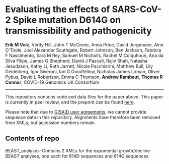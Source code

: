 # Evaluating the effects of SARS-CoV-2 Spike mutation D614G on transmissibility and pathogenicity

**Erik M Volz**, Verity Hill, John T McCrone, Anna Price, David Jorgensen, Aine O'Toole, Joel Alexander Southgate, Robert Johnson, Ben Jackson, Fabricia F Nascimento, Sara M Rey, Samuel M Nicholls, Rachel M Colquhoun, Ana da Silva Filipe, James G Shepherd, David J Pascall, Rajiv Shah, Natasha Jesudason, Kathy Li, Ruth Jarrett, Nicole Pacchiarini, Matthew Bull, Lily Geidelberg, Igor Siveroni, Ian G Goodfellow, Nicholas James Loman, Oliver Pybus, David L Robertson, Emma C Thomson, **Andrew Rambaut**, **Thomas R Connor**, COVID-19 Genomics UK Consortium

---

This repository contains code and data files for the paper above. This paper is currently in peer review, and the preprint can be found [here](https://www.medrxiv.org/content/10.1101/2020.07.31.20166082v2).

Please note that due to [GISAID user agreements](https://www.gisaid.org/registration/terms-of-use/), we cannot provide sequence data in this repository. Alignments have therefore been removed from XMLs, but accession numbers remain.


## Contents of repo

BEAST_analyses: Contains 2 XMLs for the exponential growth/decline BEAST analyses, one each for 614D sequences and 614G sequences
